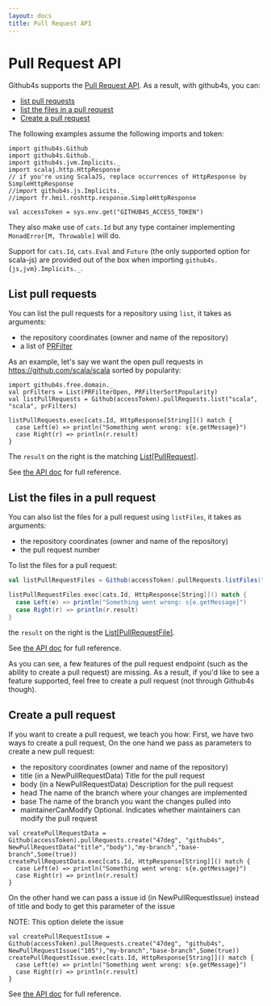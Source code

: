 ```yaml
---
layout: docs
title: Pull Request API
---
```


# Pull Request API

Github4s supports the [Pull Request API](https://developer.github.com/v3/pulls/). As a result,
with github4s, you can:

- [list pull requests](#list-pull-requests)
- [list the files in a pull request](#list-the-files-in-a-pull-request)
- [Create a pull request](#create-a-pull-request)

The following examples assume the following imports and token:

```tut:silent
import github4s.Github
import github4s.Github._
import github4s.jvm.Implicits._
import scalaj.http.HttpResponse
// if you're using ScalaJS, replace occurrences of HttpResponse by SimpleHttpResponse
//import github4s.js.Implicits._
//import fr.hmil.roshttp.response.SimpleHttpResponse

val accessToken = sys.env.get("GITHUB4S_ACCESS_TOKEN")
```

They also make use of `cats.Id` but any type container implementing `MonadError[M, Throwable]` will
do.

Support for `cats.Id`, `cats.Eval` and `Future` (the only supported option for scala-js) are
provided out of the box when importing `github4s.{js,jvm}.Implicits._`.

## List pull requests

You can list the pull requests for a repository using `list`, it takes as arguments:

- the repository coordinates (owner and name of the repository)
- a list of [PRFilter](https://github.com/47deg/github4s/blob/master/github4s/shared/src/main/scala/github4s/free/domain/PullRequest.scala)

As an example, let's say we want the open pull requests in <https://github.com/scala/scala> sorted
by popularity:

```tut:silent
import github4s.free.domain._
val prFilters = List(PRFilterOpen, PRFilterSortPopularity)
val listPullRequests = Github(accessToken).pullRequests.list("scala", "scala", prFilters)

listPullRequests.exec[cats.Id, HttpResponse[String]]() match {
  case Left(e) => println("Something went wrong: s{e.getMessage}")
  case Right(r) => println(r.result)
}
```

The `result` on the right is the matching [List[PullRequest]][pr-scala].

See [the API doc](https://developer.github.com/v3/pulls/#list-pull-requests) for full reference.

## List the files in a pull request

You can also list the files for a pull request using `listFiles`, it takes as arguments:

- the repository coordinates (owner and name of the repository)
- the pull request number

To list the files for a pull request:

```scala
val listPullRequestFiles = Github(accessToken).pullRequests.listFiles("47deg", "github4s", 102)

listPullRequestFiles.exec[cats.Id, HttpResponse[String]]() match {
  case Left(e) => println("Something went wrong: s{e.getMessage}")
  case Right(r) => println(r.result)
}
```

the `result` on the right is the [List[PullRequestFile]][pr-scala].

See [the API doc](https://developer.github.com/v3/pulls/#list-pull-requests-files) for full
reference.

As you can see, a few features of the pull request endpoint (such as the ability to create a pull
request) are missing. As a result, if you'd like to see a feature supported, feel free to
create a pull request (not through Github4s though).

[pr-scala]: https://github.com/47deg/github4s/blob/master/github4s/shared/src/main/scala/github4s/free/domain/PullRequest.scala

## Create a pull request
If you want to create a pull request, we teach you how:
First, we have two ways to create a pull request, On the one hand we pass as parameters to create a new pull request:

 - the repository coordinates (owner and name of the repository)
 - title (in a NewPullRequestData) Title for the pull request
 - body (in a NewPullRequestData) Description for the pull request
 - head The name of the branch where your changes are implemented
 - base The name of the branch you want the changes pulled into
 - maintainerCanModify Optional. Indicates whether maintainers can modify the pull request

```
val createPullRequestData = Github(accessToken).pullRequests.create("47deg", "github4s", NewPullRequestData("title","body"),"my-branch","base-branch",Some(true))
createPullRequestData.exec[cats.Id, HttpResponse[String]]() match {
  case Left(e) => println("Something went wrong: s{e.getMessage}")
  case Right(r) => println(r.result)
}
```
 On the other hand we can pass a issue id (in NewPullRequestIssue) instead of title and body to get this parameter of the issue

 NOTE: This option delete the issue

```
val createPullRequestIssue = Github(accessToken).pullRequests.create("47deg", "github4s", NewPullRequestIssue("105"),"my-branch","base-branch",Some(true))
createPullRequestIssue.exec[cats.Id, HttpResponse[String]]() match {
  case Left(e) => println("Something went wrong: s{e.getMessage}")
  case Right(r) => println(r.result)
}
```

See [the API doc](https://developer.github.com/v3/pulls/#create-a-pull-request) for full
reference.